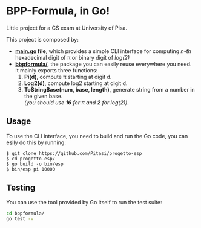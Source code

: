 # BPP-Formula, in Go!
Little project for a CS exam at University of Pisa.

This project is composed by:
* **[main.go](main.go) file**, which provides a simple
CLI interface for computing _n-th_ hexadecimal digit of π or binary digit
of _log(2)_
* **[bbpformula/](https://github.com/Pitasi/progetto-esp/tree/master/bppformula)**,
the package you can easily reuse everywhere you need.<br>
It mainly exports three functions:
  1. **Pi(d)**, compute π starting at digit d.
  2. **Log2(d)**, compute log2 starting at digit d.
  3. **ToStringBase(num, base, length)**,
  generate string from a number in the given base.<br/>
  *(you should use __16__ for π and __2__ for log(2))*.

## Usage
To use the CLI interface, you need to build and run the Go code,
you can esily do this by  running:
```
$ git clone https://github.com/Pitasi/progetto-esp
$ cd progetto-esp/
$ go build -o bin/esp
$ bin/esp pi 10000
```

## Testing
You can use the tool provided by Go itself to run the test suite:
```bash
cd bppformula/
go test -v
```
